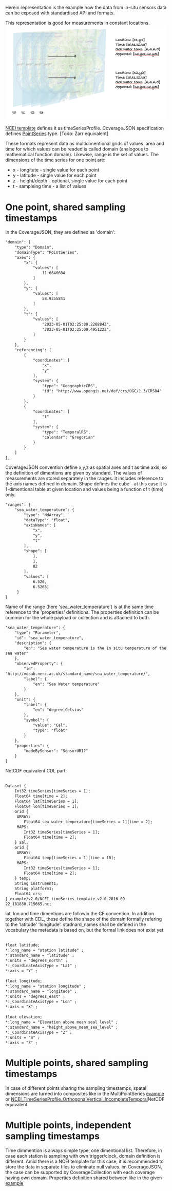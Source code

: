 Herein representation is the example how the data from in-situ sensors data can be exposed with standardised API and formats.

This representation is good for measurements in constant locations.
![image](../images/PointSeries_collection.png)

[NCEI template](https://www.ncei.noaa.gov/data/oceans/ncei/formats/netcdf/v2.0/index.html) defines it as timeSeriesProfile. CoverageJSON specification defines [PointSeries](https://docs.ogc.org/cs/21-069r2/21-069r2.html#_8962dcde-77d5-426d-8eeb-ca2c168a0bee) type.
[Todo: Zarr equivalent]

These formats represent data as multidimentional grids of values. area and time for which values can be readed is called domain (analogous to mathematical function domain). Likewise, range is the set of values.
The dimensions of the time series for one point are:
* x - longitute - single value for each point
* y - latitude - single value for each point
* z - height/depth - optional, single value for each point
* t - sampleing time - a list of values


# One point, shared sampling timestamps
In the CoverageJSON, they are defined as 'domain':
```
"domain": {
    "type": "Domain",
    "domainType": "PointSeries",
    "axes": {
        "x": {
            "values": [
                11.6646684
            ]
        },
        "y": {
            "values": [
                58.9355841
            ]
        },
        "t": {
            "values": [
                "2023-05-01T02:25:00.220884Z",
                "2023-05-01T02:25:00.495122Z",
            ]
        }
    },
    "referencing": [
        {
            "coordinates": [
                "x",
                "y"
            ],
            "system": {
                "type": "GeographicCRS",
                "id": "http://www.opengis.net/def/crs/OGC/1.3/CRS84"
            }
        },
        {
            "coordinates": [
                "t"
            ],
            "system": {
                "type": "TemporalRS",
                "calendar": "Gregorian"
            }
        }
    ]
},
```
CoverageJSON convention define x,y,z as spatial axes and t as time axis, so the definition of dimentions are given by standard.
The values of measurements are stored separately in the ranges. it includes reference to the axis names defined in domain. Shape defines the cube - at this case it is 1-dimentional table at given location and values being a function of t (time) only.
```
"ranges": {
    "sea_water_temperature": {
        "type": "NdArray",
        "dataType": "float",
        "axisNames": [
            "x",
            "y",
            "t"
        ],
        "shape": [
            1,
            1,
            82
        ],
        "values": [
            6.526,
            6.5265]
     }
}
```
Name of the range (here 'sea_water_temperature') is at the same time reference to the 'properties' definitions.
The properties definition can be common for the whole payload or collection and is attached to both.
```
"sea_water_temperature": {
    "type": "Parameter",
    "id": "sea_water_temperature",
    "description": {
        "en": "Sea water temperature is the in situ temperature of the sea water"
    },
    "observedProperty": {
        "id": "http://vocab.nerc.ac.uk/standard_name/sea_water_temperature/",
        "label": {
            "en": "Sea Water temperature"
        }
    },
    "unit": {
        "label": {
            "en": "degree_Celsius"
        },
        "symbol": {
            "value": "Cel",
            "type": "float"
        }
    },
    "properties": {
        "madeBySensor": "SensorURI?"
    }
}
```


NetCDF equivalent CDL part:
```

Dataset {
    Int32 timeSeries[timeSeries = 1];
    Float64 time[time = 2];
    Float64 lat[timeSeries = 1];
    Float64 lon[timeSeries = 1];
    Grid {
     ARRAY:
        Float64 sea_water_temperature[timeSeries = 1][time = 2];
     MAPS:
        Int32 timeSeries[timeSeries = 1];
        Float64 time[time = 2];
    } sal;
    Grid {
     ARRAY:
        Float64 temp[timeSeries = 1][time = 10];
     MAPS:
        Int32 timeSeries[timeSeries = 1];
        Float64 time[time = 2];
    } temp;
    String instrument1;
    String platform1;
    Float64 crs;
} example/v2.0/NCEI_timeSeries_template_v2.0_2016-09-22_181830.715665.nc;
```

lat, lon and time dimentions are followin the CF convention. In addition together with CDL, these define the shape of the domain formally refering to the 'latitude' 'longitude'.
stadnard_names shall be defined in the vocabulary the metadata is based on, but the formal link does not exist yet
```

float latitude;
*:long_name = "station latitude" ;
*:standard_name = "latitude" ;
*:units = "degrees_north" ;
*:_CoordinateAxisType = "Lat" ;
*:axis = "Y" ;

float longitude;
*:long_name = "station longitude" ;
*:standard_name = "longitude" ;
*:units = "degrees_east" ;
*:_CoordinateAxisType = "Lon" ;
*:axis = "X" ;

float elevation;
*:long_name = "Elevation above mean seal level" ;
*:standard_name = "height_above_mean_sea_level" ;
*:_CoordinateAxisType = "Z" ;
*:units = "m" ;
*:axis = "Z" ;
```

# Multiple points, shared sampling timestamps
In case of different points sharing the sampling timestamps, spatal dimensions are turned into composites like in the MultiPointSeries [example](https://docs.ogc.org/cs/21-069r2/21-069r2.html#_02f1c364-8655-4fb4-aaab-03a9858d30fb) or [NCEI_TimeSeriesProfile_OrthogonalVertical_IncompleteTemporal](https://www.ncei.noaa.gov/data/oceans/ncei/formats/netcdf/v2.0/timeSeriesProfileOrthoVIncomT.cdl)NetCDF equivalent.

# Multiple points, independent sampling timestamps

Time dimmention is always simple type, one dimentional list. Therefore, in case each station is sampling with own trigger/clock, domain definition is different. Amid there is a NCEI template for this case, it is recommended to store the data in separate files to eliminate null values. im CoverageJSON, the case can be supported by CoverageCollection with each coverage having own domain. Properties definition shared between like in the given [example](PointSeries_sintef.covjson)
